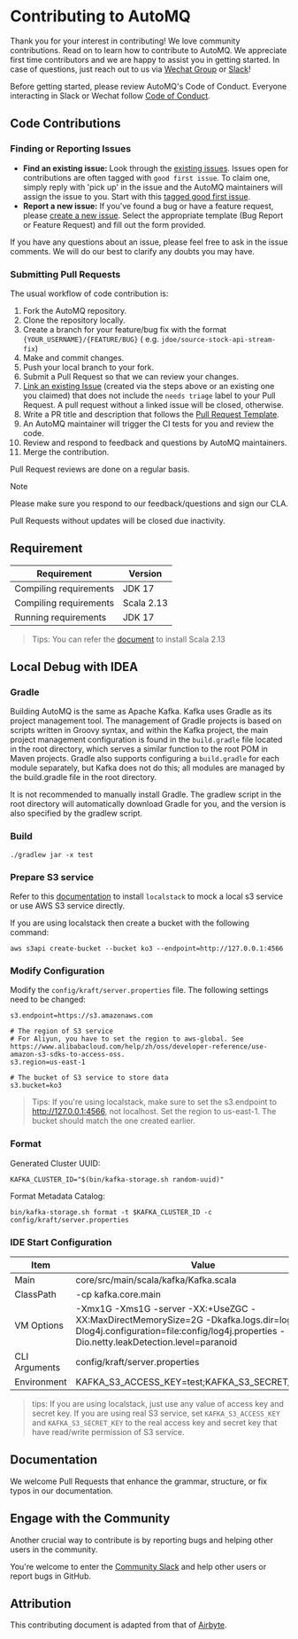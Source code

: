 # Contributing to AutoMQ

Thank you for your interest in contributing! We love community contributions.
Read on to learn how to contribute to AutoMQ.
We appreciate first time contributors and we are happy to assist you in getting started. In case of questions, just
reach out to us via [Wechat Group](https://www.automq.com/img/----------------------------1.png)
or [Slack](https://join.slack.com/t/automq/shared_invite/zt-29h17vye9-thf31ebIVL9oXuRdACnOIA)!

Before getting started, please review AutoMQ's Code of Conduct. Everyone interacting in Slack or Wechat
follow [Code of Conduct](CODE_OF_CONDUCT.md).

## Code Contributions

### Finding or Reporting Issues

-   **Find an existing issue:** Look through the [existing issues](https://github.com/AutoMQ/automq/issues). Issues open for contributions are often tagged with `good first issue`. To claim one, simply reply with 'pick up' in the issue and the AutoMQ maintainers will assign the issue to you. Start with
    this [tagged good first issue](https://github.com/AutoMQ/automq-for-kafka/issues?q=is%3Aissue+is%3Aopen+label%3A%22good+first+issue%22).
-   **Report a new issue:** If you've found a bug or have a feature request, please [create a new issue](https://github.com/AutoMQ/automq/issues/new/choose). Select the appropriate template (Bug Report or Feature Request) and fill out the form provided.

If you have any questions about an issue, please feel free to ask in the issue comments. We will do our best to clarify any doubts you may have.

### Submitting Pull Requests

The usual workflow of code contribution is:

1. Fork the AutoMQ repository.
2. Clone the repository locally.
3. Create a branch for your feature/bug fix with the format `{YOUR_USERNAME}/{FEATURE/BUG}` (
   e.g. `jdoe/source-stock-api-stream-fix`)
4. Make and commit changes.
5. Push your local branch to your fork.
6. Submit a Pull Request so that we can review your changes.
7. [Link an existing Issue](https://docs.github.com/en/issues/tracking-your-work-with-issues/linking-a-pull-request-to-an-issue)
   (created via the steps above or an existing one you claimed) that does not include the `needs triage` label to your Pull Request. A pull request without a linked issue will be
   closed, otherwise.
8. Write a PR title and description that follows the [Pull Request Template](PULL_REQUEST_TEMPLATE.md).
9. An AutoMQ maintainer will trigger the CI tests for you and review the code.
10. Review and respond to feedback and questions by AutoMQ maintainers.
11. Merge the contribution.

Pull Request reviews are done on a regular basis.

> [!NOTE]
> Please make sure you respond to our feedback/questions and sign our CLA.
>
> Pull Requests without updates will be closed due inactivity.

## Requirement

| Requirement            | Version    |
| ---------------------- | ---------- |
| Compiling requirements | JDK 17     |
| Compiling requirements | Scala 2.13 |
| Running requirements   | JDK 17     |

> Tips: You can refer the [document](https://www.scala-lang.org/download/2.13.12.html) to install Scala 2.13

## Local Debug with IDEA

### Gradle

Building AutoMQ is the same as Apache Kafka. Kafka uses Gradle as its project management tool. The management of Gradle projects is based on scripts written in Groovy syntax, and within the Kafka project, the main project management configuration is found in the `build.gradle` file located in the root directory, which serves a similar function to the root POM in Maven projects. Gradle also supports configuring a `build.gradle` for each module separately, but Kafka does not do this; all modules are managed by the build.gradle file in the root directory.

It is not recommended to manually install Gradle. The gradlew script in the root directory will automatically download Gradle for you, and the version is also specified by the gradlew script.

### Build

```
./gradlew jar -x test
```

### Prepare S3 service

Refer to this [documentation](https://docs.localstack.cloud/getting-started/installation/) to install `localstack` to mock a local s3 service or use AWS S3 service directly.

If you are using localstack then create a bucket with the following command:

```
aws s3api create-bucket --bucket ko3 --endpoint=http://127.0.0.1:4566
```

### Modify Configuration

Modify the `config/kraft/server.properties` file. The following settings need to be changed:

```
s3.endpoint=https://s3.amazonaws.com

# The region of S3 service
# For Aliyun, you have to set the region to aws-global. See https://www.alibabacloud.com/help/zh/oss/developer-reference/use-amazon-s3-sdks-to-access-oss.
s3.region=us-east-1

# The bucket of S3 service to store data
s3.bucket=ko3
```

> Tips: If you're using localstack, make sure to set the s3.endpoint to http://127.0.0.1:4566, not localhost. Set the region to us-east-1. The bucket should match the one created earlier.

### Format

Generated Cluster UUID:

```
KAFKA_CLUSTER_ID="$(bin/kafka-storage.sh random-uuid)"
```

Format Metadata Catalog:

```
bin/kafka-storage.sh format -t $KAFKA_CLUSTER_ID -c config/kraft/server.properties
```

### IDE Start Configuration

| Item          | Value                                                                                                                                                                          |
| ------------- | ------------------------------------------------------------------------------------------------------------------------------------------------------------------------------ |
| Main          | core/src/main/scala/kafka/Kafka.scala                                                                                                                                          |
| ClassPath     | -cp kafka.core.main                                                                                                                                                            |
| VM Options    | -Xmx1G -Xms1G -server -XX:+UseZGC -XX:MaxDirectMemorySize=2G -Dkafka.logs.dir=logs/ -Dlog4j.configuration=file:config/log4j.properties -Dio.netty.leakDetection.level=paranoid |
| CLI Arguments | config/kraft/server.properties                                                                                                                                                 |
| Environment   | KAFKA_S3_ACCESS_KEY=test;KAFKA_S3_SECRET_KEY=test                                                                                                                              |

> tips: If you are using localstack, just use any value of access key and secret key. If you are using real S3 service, set `KAFKA_S3_ACCESS_KEY` and `KAFKA_S3_SECRET_KEY` to the real access key and secret key that have read/write permission of S3 service.

## Documentation

We welcome Pull Requests that enhance the grammar, structure, or fix typos in our documentation.

## Engage with the Community

Another crucial way to contribute is by reporting bugs and helping other users in the community.

You're welcome to enter
the [Community Slack](https://join.slack.com/t/automq/shared_invite/zt-29h17vye9-thf31ebIVL9oXuRdACnOIA) and help other
users or report bugs in GitHub.

## Attribution

This contributing document is adapted from that of [Airbyte](https://github.com/airbytehq/airbyte).
